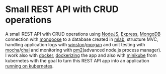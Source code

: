 # Small REST API with CRUD operations

A small REST API with CRUD operations using <a href="https://nodejs.org/en/">NodeJS</a>, <a href="http://expressjs.com/">Express</a>, <a href="https://www.mongodb.com/">MongoDB</a> connection with <a href="http://mongoosejs.com/">mongoose</a> to a database created in <a href="https://mlab.com/">mlab</a>, structure MVC, handling application logs with <a href="https://www.npmjs.com/package/winston">winston</a>/<a href="https://www.npmjs.com/package/morgan">morgan</a> and unit testing with <a href="https://www.npmjs.com/package/mocha">mocha</a>/<a href="https://www.npmjs.com/package/chai">chai</a> and monitoring with <a href="http://pm2.keymetrics.io/">pm2</a>(advanced node.js process manager).
I work also with <a href="https://www.docker.com/">docker</a>, <a href="https://nodejs.org/en/docs/guides/nodejs-docker-webapp/">dockerizing</a> the app and also with <a href="https://kubernetes.io/docs/setup/minikube/">minikube</a> from kubernetes with the goal to turn this REST API app into an application <a href="https://kubernetes.io/docs/tutorials/hello-minikube/#create-your-node-js-application">running on kubernetes</a>.